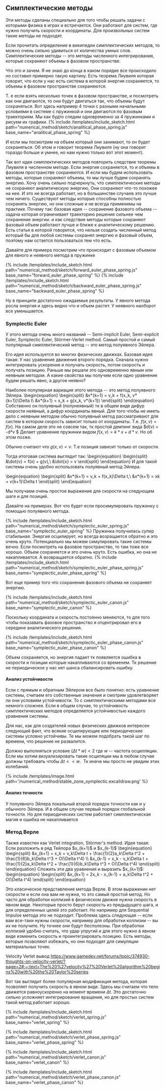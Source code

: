 </div>

## Симплектические методы

<div>
Эти методы сделаны специально для того чтобы решать задачи с которыми физика в играх и встречается. 
Они работают для систем, где нужно получить скорости и координаты. Для произвольных систем такие методы не подходят.

Если прочитать определение в википедии симплектических методов, то можно очень сильно удивиться от количества умных слов.
Симплектические методы -- это методы численного интегрирования, которые сохраняют объемы в фазовом пространстве.

Что это и зачем. Я не знаю до конца в каком порядке все происходило но составил примерно такую картину.
Есть теорема Лиувиля которая говорит, что если у нас есть система в которой энергия сохраняется, то объемы в фазовом пространстве сохраняются.

Т. е если взять несколько точек в фазовом пространстве, и посмотреть как они двигаются, то они будут двигаться так, что объемы будут сохраняться. Вот здесь например 4 точки с разными начальными условиями в системе с пружинкой и они двигаются по фазовым траекториям.
Мы как будто следим одновременно за 4 пружинками и рисуем их графики.
{% include /templates/include_sketch.html path="numerical_method/sketch/analitical_phase_spring.js" base_name="analitical_phase_spring" %}

И если мы посмотрим на объем который они занимают, то он будет сохраняться.
Об этом и говорит теорема Лиувиля (ну она говорит гораздо больше и умнее, но нам нужно только вот этот момент).

Так вот идея симплектических методов повторить следствие теоремы Лиувиля в численном методе. Если энергия сохраняется, то и объемы в фазовом пространстве сохраняются. И если мы будем использовать методы, которые сохраняют объемы, то мы лучше будем сохранять энергию.
Хочу очень сильно подчеркнуть, что симплектические методы не сохраняют аналитическую энергию, Они сохраняют что-то похожее на нее.
И это не всегда работает, но в большинстве случаев это лучше чем ничего.
Существуют методы которые способны полностью сохранять энергию, но они сложные и не всегда применимы на практике.
Почему так: базовая идея -- сохранение фазового объема -- задача которая ограничивает траекторию решения сильнее чем сохранение энергии. и как следствие методы которые сохраняют фазовый объем работают лучше и ближе к аналитическому решению.
Есть статья в которой говорится, что нельзя создать численный метод который бы для любой системы сохранял энергию и фазовый объем, поэтому нам остается пользоваться тем что есть.

Давайте для примера посмотрим что происходит с фазовым объемом для явного и неявного метода в пружинке

{% include /templates/include_sketch.html path="numerical_method/sketch/forward_euler_phase_spring.js" base_name="forward_euler_phase_spring" %}
{% include /templates/include_sketch.html path="numerical_method/sketch/backward_euler_phase_spring.js" base_name="backward_euler_phase_spring" %}

Ну в принципе достаточно ожидаемые результаты. У явного метода росла энергия и здесь видно что и объем растет. У неявного наоборот все уменьшается.

</div>

### Symplectic Euler

<div>
У этого метода очень много названий -- Semi-implicit Euler, Semi-explicit Euler, Symplectic Euler, Störmer-Verlet method.
Самый простой и самый популярный симплектический метод -- это метод полуявного Эйлера.

Его идея используется во многих физических движках. Базовая идея такая:
У нас уравнение движения второго порядка. Сначала нужно интегрировать ускорение и получать скорость, потом скорость и получать позицию.
Раньше мы решали это одновременно явным или неявным методом.
А какие свойства мы получим если одно уравнение будем решать явно, а другое неявно?

Наиболее популярная вариация этого метода -- это метод полуявного Эйлера.
\begin{equation}
\begin{split}
&v*{k+1} = v_k + f(x_k, v*{k+1})\Delta t\\
&x*{k+1} = x_k + g(x_k, v*{k+1})
\end{split}
\end{equation}
Собственно он полуявный (полунеявный) тк в общем виде дифур скорости неявный, а дифур координаты явный.
Для того чтобы не иметь дело с неявным методом обычно полуявный метод рассматривают для систем в котором скорость зависит только от координаты.
Т.е. $f(x, v) = f(x)$. На самом деле это не совсем так, тк простой демпинг вида $d(v) = -d*v $
Делает уравнение пружинки видом $f(x, v) = k*x + d*v$. Но об этом позже.

Обычно считают что $g(x, v) = v$. Т.е позиция зависит только от скорости.

Тогда итоговая система выглядит так:
\begin{equation}
\begin{split}
&\dot{v} = f(x) + g(v),\\
&\dot{x} = v
\end{split}
\end{equation}
И для такой системы очень удобно использовать полуявный метод Эйлера.

\begin{equation}
\begin{split}
&v*{k+1} = v_k + f(x_k)\Delta t,\\
&x*{k+1} = x*k + v*{k+1}\Delta t
\end{split}
\end{equation}

Мы получаем очень простое выражение для скорости на следующем шаге и для позиций.

Давайте на примерах. Вот что будет если просимулировать пружинку с помощью полуявного метода.

{% include /templates/include_sketch.html path="numerical_method/sketch/symplectic_euler_spring.js" base_name="symplectic_euler_spring" %}
Пружинка получилась супер стабильная. Энергия осцилирует, но всегда возращается обратно и это очень круто. Потенциально мы можем симулировать такие системы вечно.
Если посмотреть на фазовое пространство, то там тоже все хорошо. Объем сохраняется и это очень круто.
Есть ошибка, но она не накапливается. А возвращается обратно.
{% include /templates/include_sketch.html path="numerical_method/sketch/symplectic_euler_phase_spring.js" base_name="symplectic_euler_phase_spring" %}

Вот еще пример того что сохранения фазового объема не сохраняет энергию.

{% include /templates/include_sketch.html path="numerical_method/sketch/symplectic_euler_canon.js" base_name="symplectic_euler_canon" %}

Поскольку координата и скорость постоянно меняются, то для того чтобы показавать фазовое пространство я отцентрировал его в середине аналитического решения.

{% include /templates/include_sketch.html path="numerical_method/sketch/symplectic_euler_phase_canon.js" base_name="symplectic_euler_phase_canon" %}

Объем сохраняется, но энергия падает тк появляется ошибка в скорости и позиции которые накапливаются со временем.
Тк решение не периодическое у нас нет шанса сбалансировать ошибку.

</div>

#### Анализ устойчивости

<div>

Если с прямым и обратным Эйлером все было понятно: есть уравнение системы, считаем его собственные значения и смотрим удовлетворяет ли они условиям устойчивости. То с симплектическими методами все немного сложнее. Если в общем случае, то устойчивость симплектических методов определяется устойчивостью каждого уравнения системы.

Для нас, как для создателей новых физических движков интересен следующий факт, что всякие осцилирующие или периодические системы условно устойчивы. Те мы можем подобрать такой шаг по времени, что решение не развалится.

Должно выполняться условие $(\Delta t * w) < 2$ где $w$ -- частота осцилляции. Если мы хотим визуализировать такие осциляции мы в любом случае должны требовать чтобы $\Delta t << w$.  Тк иначе мы просто не увидим этих колебаний.

{% include /templates/image.html path='/numerical_method/stable_zone_symplectic.excalidraw.png' %}

</div>

#### Анализ точности

<div>

У полуявного Эйлера локальный второй порядок точности как и у обычного Эйлера. И в общем случае первый порядок глобальной точности. Но для периодических систем работает симплектическая магия и ошибка не накапливается

</div>

### Метод Верле

<div>
Также известен как Verlet integration, Störmer's method.
Идея такая:
Если разложить в ряд Тейлора $x_{k+1}$ и $x_{k-1}$ 
\begin{equation}
    \begin{split}
        &x_{k+1} = x_k + v_k\Delta t + \frac{1}{2}a_k\Delta t^2 + \frac{1}{6}b_k\Delta t^3 + O(\Delta t^4) \\
        &x_{k-1} = x_k - v_k\Delta t + \frac{1}{2}a_k\Delta t^2 + \frac{1}{6}b_k\Delta t^3 + O(\Delta t^4) 
    \end{split}
\end{equation}
Сложить эти два уравнения и выразить $x_{k+1}$:
\begin{equation}
    \begin{split}
        &x_{k+1} = 2x_k - x_{k-1} + a_k\Delta t^2 + O(\Delta t^4)
    \end{split}
\end{equation}

Это класическое представление метода Верле. В этом выражении нет скорости и если она вам не нужна, то это самый простой метод.
Но часто для обработки коллизий в физическом движке нужна скорость в явном виде. Некоторые просто берут скорость из предыдущего шага, и для определенных целей это работает. Но например для Sequential Impulse метода это не подходит.
Проблема здесь следующая -- если вам все-таки нужны скорости, например для обработки коллизии -- вы их не получите. Ну точнее они будут бесполезны.
При обработки коллизий удобно считать, что удар упругий и для этого нужно в явном виде изменить скорость и проинтегрировать позицию. Есть методы, которые позволяют избежать, но они подходят для симуляции материальных точек.

Velocity Verlet вывод
https://www.gamedev.net/forums/topic/374930-thoughts-on-velocity-verlet/?page=2#:~:text=The%20%27velocity%27%20Verlet%20algorithm%20begins%20with%20the%20Taylor%20series

Вот так выглядит более популярная модификация метода, которая позволяет получить скорость в явном виде. Здесь мы считаем что тело движется равноускоренно на момент времени $\Delta t$. Это достаточно сильно усложняет интегрирование вращения, но для простых систем такой метод работает хорошо.

{% include /templates/include_sketch.html path="numerical_method/sketch/verlet_spring.js" base_name="verlet_spring" %}

{% include /templates/include_sketch.html path="numerical_method/sketch/verlet_phase_spring.js" base_name="verlet_phase_spring" %}

{% include /templates/include_sketch.html path="numerical_method/sketch/verlet_canon.js" base_name="verlet_canon" %}

{% include /templates/include_sketch.html path="numerical_method/sketch/verlet_phase_canon.js" base_name="verlet_phase_canon" %}
